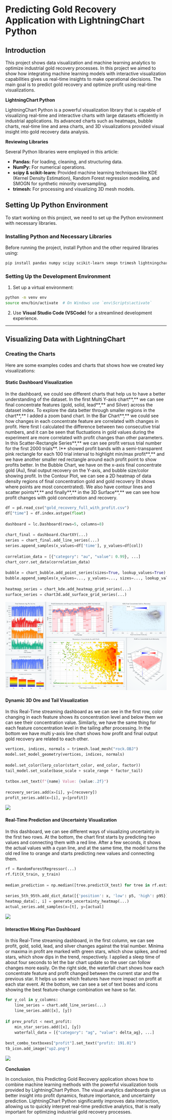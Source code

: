 # Predicting Gold Recovery Application with LightningChart Python

## Introduction

This project shows data visualization and machine learning analytics to optimize industrial gold recovery processes. In this project we aimed to show how integrating machine learning models with interactive visualization capabilities gives us real-time insights to make operational decisions. The main goal is to predict gold recovery and optimize profit using real-time visualizations.

**LightningChart Python**

LightningChart Python is a powerful visualization library that is capable of visualizing real-time and interactive charts with large datasets efficiently in industrial applications. Its advanced charts such as heatmaps, bubble charts, real-time line and area charts, and 3D visualizations provided visual insight into gold recovery data analysis.

**Reviewing Libraries**

Several Python libraries were employed in this article:

- **Pandas:** For loading, cleaning, and structuring data.
- **NumPy:** For numerical operations.
- **scipy & scikit-learn:** Provided machine learning techniques like KDE (Kernel Density Estimation), Random Forest regression modeling, and SMOGN for synthetic minority oversampling.
- **trimesh:** For processing and visualizing 3D mesh models.

## Setting Up Python Environment
To start working on this project, we need to set up the Python environment with necessary libraries.

### Installing Python and Necessary Libraries

Before running the project, install Python and the other required libraries using:
   ```bash
   pip install pandas numpy scipy scikit-learn smogn trimesh lightningchart
   ```
### Setting Up the Development Environment
1. Set up a virtual environment:
```bash
python -m venv env
source env/bin/activate  # On Windows use `env\Scripts\activate`
```
2. Use **Visual Studio Code (VSCode)** for a streamlined development experience.

---

## Visualizing Data with LightningChart
### Creating the Charts
Here are some examples codes and charts that shows how we created key visualizations:

#### **Static Dashboard Visualization**

In the dashboard, we could see different charts that help us to have a better understanding of the dataset. In the first Multi Y-axis chart**,** we can see final concentrate features (gold, solid, lead**,** and Silver) across the dataset index. To explore the data better through smaller regions in the chart**,** I added a zoom band chart. In the Bar Chart**,** we could see how changes in each concentrate feature are correlated with changes in profit. Here first I calculated the difference between two consecutive trial numbers, and it can be seen that fluctuations in gold values during the experiment are more correlated with profit changes than other parameters. In this Scatter-Rectangle Series**,** we can see profit versus trial number for the first 2000 trials**. I** showed profit bands with a semi-transparent pink rectangle for each 100 trial interval to highlight min/max profit**,** and we have another smaller red rectangle around each profit point to show profits better. In the Bubble Chart, we have on the x-axis final concentrate gold (Au), final output recovery on the Y-axis, and bubble size/color showing profit. In the Contour Plot, we can see a 2D heatmap of data density regions of final concentration gold and gold recovery (It shows where points are most concentrated). We also have contour lines and scatter points**,** and finally**,** in the 3D Surface**,** we can see how profit changes with gold concentration and recovery.

```python
df = pd.read_csv("gold_recovery_full_with_profit.csv")
df["time"] = df.index.astype(float)

dashboard = lc.Dashboard(rows=5, columns=8)

chart_final = dashboard.ChartXY(...)
series = chart_final.add_line_series(...)
series.append_samples(x_values=df['time'], y_values=df[col])

correlation_data = [{"category": "au", "value": 0.99}, ...]
chart_corr.set_data(correlation_data)

bubble = chart_bubble.add_point_series(sizes=True, lookup_values=True)
bubble.append_samples(x_values=..., y_values=..., sizes=..., lookup_values=...)

heatmap_series = chart_kde.add_heatmap_grid_series(...)
surface_series = chart3d.add_surface_grid_series(...)
```

![](Images/static_dashboard.png)

#### **Dynamic 3D Ore and Tail Visualization**

In this Real-Time streaming dashboard as we can see in the first row, color changing in each feature shows its concentration level and below them we can see their concentration value. Similarly, we have the same thing for each feature concentration level in the tailing after processing. In the bottom we have multi y-axis line chart shows how profit and final output gold recovery are related to each other.

```python
vertices, indices, normals = trimesh.load_mesh("rock.OBJ")
model.set_model_geometry(vertices, indices, normals)

model.set_color(lerp_color(start_color, end_color, factor))
tail_model.set_scale(base_scale + scale_range * factor_tail)

txtbox.set_text(f"{name} Value: {value:.2f}")

recovery_series.add(x=[i], y=[recovery])
profit_series.add(x=[i], y=[profit])
```

![](Images/ore_tail_dynamic.gif)

#### **Real-Time Prediction and Uncertainty Visualization**

In this dashboard, we can see different ways of visualizing uncertainty in the first two rows. At the bottom, the chart first starts by predicting two values and connecting them with a red line. After a few seconds, it shows the actual values with a cyan line, and at the same time, the model turns the old red line to orange and starts predicting new values and connecting them.

```python
rf = RandomForestRegressor(...)
rf.fit(X_train, y_train)

median_prediction = np.median([tree.predict(X_test) for tree in rf.estimators_], axis=0)

series_5th_95th.add_dict_data([{'position': x, 'low': p5, 'high': p95}])
heatmap_data[:, i] = generate_uncertainty_heatmap(...)
actual_series.add_samples(x=[t], y=[actual]
```

![](Images/uncertainty_prediction_dynamic.gif)  

#### **Interactive Mixing Plan Dashboard**

In this Real-Time streaming dashboard, in the first column, we can see profit, gold, solid, lead, and silver changes against the trial number. Minima or maxima in profit are marked with green stars, which show spikes, and red stars, which show dips in the trend, respectively. I applied a sleep time of about four seconds to let the bar chart update so the user can follow changes more easily. On the right side, the waterfall chart shows how each concentrate feature and profit changed between the current star and the previous star. It helps us see which features have more impact on profit at each star event. At the bottom, we can see a set of text boxes and icons showing the best feature-change combination we have so far.

```python
for y_col in y_columns:
    line_series = chart.add_line_series(...)
    line_series.add([x], [y])

if prev_profit < next_profit:
    min_star_series.add([x], [y])
    waterfall_data = [{"category": "ag", "value": delta_ag}, ...]

best_combo_textboxes["profit"].set_text("profit: 191.01")
tb_icon.add_image("up2.png")
```

![](Images/20250402_152624.gif)  

**Conclusion**

In conclusion, this Predicting Gold Recovery application shows how to combine machine learning methods with the powerful visualization tools provided by LightningChart Python. The visual analytics dashboards give us better insight into profit dynamics, feature importance, and uncertainty prediction. LightningChart Python significantly improves data interaction, allowing us to quickly interpret real-time predictive analytics, that is really important for optimizing industrial gold recovery processes.

